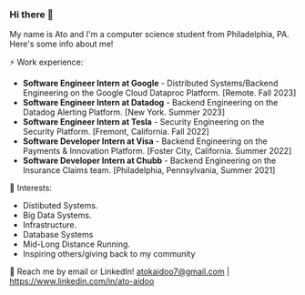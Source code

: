 ### Hi there 👋

My name is Ato and I'm a computer science student from Philadelphia, PA. Here's some info about me!

⚡ Work experience: <br>
- **Software Engineer Intern at Google** - Distributed Systems/Backend Engineering on the Google Cloud Dataproc Platform. [Remote. Fall 2023]
- **Software Engineer Intern at Datadog** - Backend Engineering on the Datadog Alerting Platform. [New York. Summer 2023]
- **Software Engineer Intern at Tesla** - Security Engineering on the Security Platform. [Fremont, California. Fall 2022]
- **Software Developer Intern at Visa** - Backend Engineering on the Payments & Innovation Platform. [Foster City, California. Summer 2022]
- **Software Developer Intern at Chubb** - Backend Engineering on the Insurance Claims team. [Philadelphia, Pennsylvania, Summer 2021]

🌱 Interests:
- Distibuted Systems.
- Big Data Systems.
- Infrastructure.
- Database Systems
- Mid-Long Distance Running.
- Inspiring others/giving back to my community

💬 Reach me by email or LinkedIn! atokaidoo7@gmail.com | https://www.linkedin.com/in/ato-aidoo

<!--- [![Top Langs](https://github-readme-stats.vercel.app/api/top-langs/?username=atoaidoocr7&layout=compact&hide=tex)](https://github.com/anuraghazra/github-readme-stats) -->
